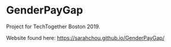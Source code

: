 # GenderPayGap
Project for TechTogether Boston 2019.

Website found here: https://sarahchou.github.io/GenderPayGap/
